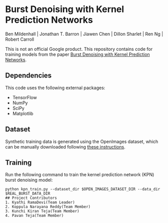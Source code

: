 # Burst Denoising with Kernel Prediction Networks
Ben Mildenhall | Jonathan T. Barron | Jiawen Chen | Dillon Sharlet | Ren Ng | Robert Carroll

This is not an official Google product. This repository contains code for training models from the paper [Burst Denoising with Kernel Prediction Networks](https://arxiv.org/abs/1712.02327).

## Dependencies

This code uses the following external packages:

* TensorFlow
* NumPy
* SciPy
* Matplotlib

## Dataset

Synthetic training data is generated using the OpenImages dataset, which can be manually downloaded following [these instructions](https://github.com/cvdfoundation/open-images-dataset).  

## Training

Run the following command to train the kernel prediction network (KPN) burst denoising model:

```
python kpn_train.py --dataset_dir $OPEN_IMAGES_DATASET_DIR --data_dir $REAL_BURST_DATA_DIR
## Project Contributors
1. Kyathi RamaDevi(Team Leader)
2. Koppula Narayana Reddy(Team Member)
3. Kunchi Kiran Teja(Team Member)
4. Pavan Teja(Team Member)
